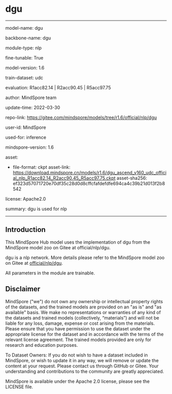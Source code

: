 # dgu

---

model-name: dgu

backbone-name: dgu

module-type: nlp

fine-tunable: True

model-version: 1.6

train-dataset: udc

evaluation: R1acc82.14 | R2acc90.45 | R5acc97.75

author: MindSpore team

update-time: 2022-03-30

repo-link: <https://gitee.com/mindspore/models/tree/r1.6/official/nlp/dgu>

user-id: MindSpore

used-for: inference

mindspore-version: 1.6

asset:

-
    file-format: ckpt
    asset-link: <https://download.mindspore.cn/models/r1.6/dgu_ascend_v160_udc_official_nlp_R1acc82.14_R2acc90.45_R5acc97.75.ckpt>
    asset-sha256: ef323d57071720e70df35c28d0d8cffcfafdefdfe694ca4c39b21d013f2b8542

license: Apache2.0

summary: dgu is used for nlp

---

## Introduction

This MindSpore Hub model uses the implementation of dgu from the MindSpore model zoo on Gitee at official/nlp/dgu.

dgu is a nlp network. More details please refer to the MindSpore model zoo on Gitee at [official/nlp/dgu](https://gitee.com/mindspore/models/blob/r1.6/official/nlp/dgu/README_CN.md).

All parameters in the module are trainable.

## Disclaimer

MindSpore ("we") do not own any ownership or intellectual property rights of the datasets, and the trained models are provided on an "as is" and "as available" basis. We make no representations or warranties of any kind of the datasets and trained models (collectively, “materials”) and will not be liable for any loss, damage, expense or cost arising from the materials. Please ensure that you have permission to use the dataset under the appropriate license for the dataset and in accordance with the terms of the relevant license agreement. The trained models provided are only for research and education purposes.

To Dataset Owners: If you do not wish to have a dataset included in MindSpore, or wish to update it in any way, we will remove or update the content at your request. Please contact us through GitHub or Gitee. Your understanding and contributions to the community are greatly appreciated.

MindSpore is available under the Apache 2.0 license, please see the LICENSE file.
